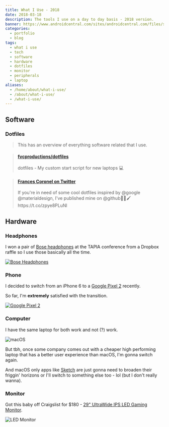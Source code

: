 ```yaml
---
title: What I Use - 2018
date: 2018-03-18
description: The tools I use on a day to day basis - 2018 version.
banner: https://www.androidcentral.com/sites/androidcentral.com/files/styles/xlarge_wm_brw/public/article_images/2017/10/google-pixel-2-pixel-2-xl-hands-on-2.jpg
categories:
  - portfolio
  - blog
tags:
  - what i use
  - tech
  - software
  - hardware
  - dotfiles
  - monitor
  - peripherals
  - laptop
aliases:
  - /home/about/what-i-use/
  - /about/what-i-use/
  - /what-i-use/
---
```


## Software

### Dotfiles

> This has an overview of everything software related that I use.

<blockquote class="embedly-card"><h4><a href="https://github.com/fvcproductions/dotfiles">fvcproductions/dotfiles</a></h4><p>dotfiles - My custom start script for new laptops 💻</p></blockquote>
<script async src="//cdn.embedly.com/widgets/platform.js" charset="UTF-8"></script>

<blockquote class="embedly-card"><h4><a href="https://twitter.com/fvcproductions/status/927052673781719040">Frances Coronel on Twitter</a></h4><p>If you're in need of some cool dotfiles inspired by @google @materialdesign, I've published mine on @github🎨🎉🖌️ https://t.co/zpye8PLuNl</p></blockquote>

## Hardware

### Headphones

I won a pair of [Bose headphones](https://bose.com/en_us/products/headphones.html) at the TAPIA conference from a Dropbox raffle so I use those basically all the time.

[![Bose Headphones](https://cnet2.cbsistatic.com/img/IwuqCeoFETSbn95uZhqoHKaFu8A=/2017/09/26/4c6ec5f4-8dcb-45c7-8770-e87208e3d3ae/17bose-quietcomfort-35-ii.jpg)](https://www.bose.com/en_us/products/headphones.html)

### Phone

I decided to switch from an iPhone 6 to a [Google Pixel 2](https://store.google.com/product/pixel_2) recently.

So far, I'm **extremely** satisfied with the transition.

[![Google Pixel 2](https://media.wired.com/photos/59d4290d60c1a86fbf83ea5e/master/w_2400,c_limit/Taim_2GRP_BF_oreo-TA.jpg)](https://store.google.com/product/pixel_2)

### Computer

I have the same laptop for both work and not (?) work.

![macOS](https://i.imgur.com/4Xv2LhE.png)

But tbh, once some company comes out with a cheaper high performing laptop that has a better user experience than macOS, I'm gonna switch again.

And macOS only apps like [Sketch](https://www.sketchapp.com/) are just gonna need to broaden their friggin' horizons or I'll switch to something else too - lol (but I don't really wanna).

### Monitor

Got this baby off Craigslist for $180 - [29" UltraWide IPS LED Gaming Monitor](https://www.lg.com/us/monitors/lg-29UM57-P-ultrawide-led-monitor).

![LED Monitor](https://www.lg.com/us/images/monitors/29um57-p/gallery/large01.jpg)
